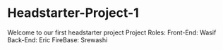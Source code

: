 # Headstarter-Project-1
Welcome to our first headstarter project
Project Roles:
Front-End: Wasif
Back-End: Eric
FireBase: Srewashi
